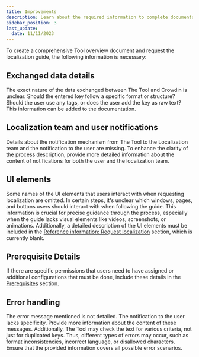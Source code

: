 ```yaml
---
title: Improvements
description: Learn about the required information to complete documents
sidebar_position: 3
last_update: 
  date: 11/11/2023
---
```


To create a comprehensive Tool overview document and request the localization guide, the following information is necessary:

## Exchanged data details

The exact nature of the data exchanged between The Tool and Crowdin is unclear. Should the entered key follow a specific format or structure? Should the user use any tags, or does the user add the key as raw text? This information can be added to the documentation.

## Localization team and user notifications

Details about the notification mechanism from The Tool to the Localization team and the notification to the user are missing. To enhance the clarity of the process description, provide more detailed information about the content of notifications for both the user and the localization team.

## UI elements

Some names of the UI elements that users interact with when requesting localization are omitted. In certain steps, it's unclear which windows, pages, and buttons users should interact with when following the guide. This information is crucial for precise guidance through the process, especially when the guide lacks visual elements like videos, screenshots, or animations. Additionally, a detailed description of the UI elements must be included in the [Reference information: Request localization](/docs/test-tasks/welltech/request-localization.md#reference-information-request-localization) section, which is currently blank.

## Prerequisite Details

If there are specific permissions that users need to have assigned or additional configurations that must be done, include these details in the [Prerequisites](/docs/test-tasks/welltech/request-localization.md#prerequisites) section.

## Error handling

The error message mentioned is not detailed. The notification to the user lacks specificity. Provide more information about the content of these messages.
Additionally, The Tool may check the text for various criteria, not just for duplicated keys. Thus, different types of errors may occur, such as format inconsistencies, incorrect language, or disallowed characters. Ensure that the provided information covers all possible error scenarios.

